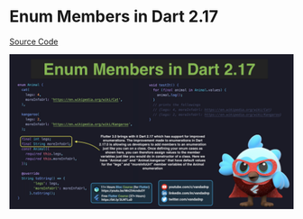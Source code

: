 # Enum Members in Dart 2.17

[Source Code](enum-members-in-dart-2-17.dart)

![](enum-members-in-dart-2-17.jpg)
